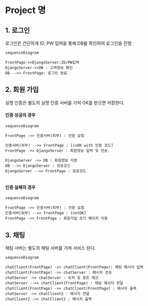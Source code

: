 # Project 명 



## 1. 로그인

로그인은 간단하게 ID, PW 입력을 통해 DB를 확인하여 로그인을 진행

```mermaid
sequenceDiagram

FrontPage->>DjangoServer:ID/PW입력
DjangoServer->>DB : 고객정보 확인
DB -->> FrontPage: 로그인 완료

```



## 2. 회원 가입

실명 인증은 별도의 실명 인증 서버를 거쳐 OK를 받으면 저장한다. 

#### 인증 성공의 경우

```mermaid
sequenceDiagram

FrontPage ->> 인증서버(외부) : 인증 요청

인증서버(외부) -->> FrontPage : [isOK with 인증 코드]
FrontPage ->> DjangoServer : 회원정보 입력 및 전송. 

DjangoServer ->> DB : 회원정보 저장
DB -->> DjangoServer : 성공코드
DjangoServer -->> FrontPage : 성공코드


```

#### 인증 실패의 경우

```mermaid
sequenceDiagram

FrontPage ->> 인증서버(외부) : 인증 요청
인증서버(외부) -->> FrontPage : [notOK]
FrontPage ->> FrontPage : 회원가입 초기 페이지 이동
```

## 3. 채팅

채팅 서버는 별도의 채팅 서버를 거쳐 서비스 된다.

```mermaid
sequenceDiagram

chatClient(FrontPage) ->> chatClient(FrontPage): 채팅 메시지 입력
chatClient(FrontPage) ->> chatServer : 메시지 전송
chatServer ->> chatServer : 유저 및 포트 체크
chatServer -->> chatClient(FrontPage) : 채팅 메시지 전달
chatClient(FrontPage) ->> chatClient(FrontPage) : 메시지 출력
chatServer ->> chatClient2 : 메시지 전달
chatClient2 ->> chatClient2 : 메시지 출력

```





